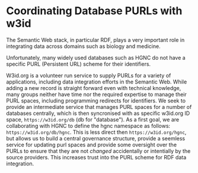 # Coordinating Database PURLs with w3id

The Semantic Web stack, in particular RDF, plays a very important role in integrating data across domains such as biology and medicine.

Unfortunately, many widely used databases such as HGNC do not have a specific PURL (Persistent URL) scheme for their identifiers.

W3id.org is a volunteer run service to supply PURLs for a variety of applications, including data integration efforts in the Semantic Web. While adding a new record is straight forward even with technical knowledge, many groups neither have time nor the required expertise to manage their PURL spaces, including programming redirects for identifiers. We seek to provide an intermediate service that manages PURL spaces for a number of databases centrally, which is then syncronised with as specific w3id.org ID space, `https://w3id.org/db` (db for "database"). As a first goal, we are collaborating with HGNC to define the hgnc namespace as follows: `https://w3id.org/db/hgnc`. This is less direct then `https://w3id.org/hgnc`, but allows us to build a central governance structure, provide a seemless service for updating purl spaces and provide some oversight over the PURLs to ensure that they are not _changed_ accidentally or intentially by the source providers. This increases trust into the PURL scheme for RDF data integration.

